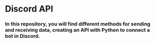 # Discord API
### In this repository, you will find different methods for sending and receiving data, creating an API with Python to connect a bot in Discord.
